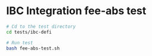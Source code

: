# IBC Integration fee-abs test

```bash
# Cd to the test directory
cd tests/ibc-defi

# Run test
bash fee-abs-test.sh
```
